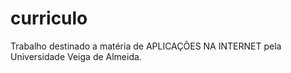# curriculo
Trabalho destinado a matéria de APLICAÇÕES NA INTERNET pela Universidade Veiga de Almeida.
